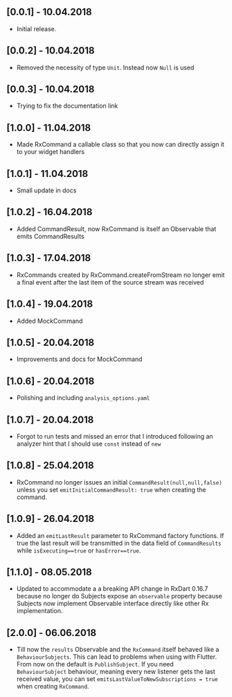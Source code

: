 ## [0.0.1] - 10.04.2018

* Initial release.

## [0.0.2] - 10.04.2018

* Removed the necessity of type `Unit`. Instead now `Null` is used

## [0.0.3] - 10.04.2018

* Trying to fix the documentation link

## [1.0.0] - 11.04.2018

* Made RxCommand a callable class so that you now can directly assign it to your widget handlers

## [1.0.1] - 11.04.2018

* Small update in docs

## [1.0.2] - 16.04.2018

* Added CommandResult, now RxCommand is itself an Observable that emits CommandResults

## [1.0.3] - 17.04.2018

* RxCommands created by RxCommand.createFromStream no longer emit a final event after the last item of the source stream was received

## [1.0.4] - 19.04.2018

* Added MockCommand 

## [1.0.5] - 20.04.2018

* Improvements and docs for MockCommand 

## [1.0.6] - 20.04.2018

* Polishing and including `analysis_options.yaml` 

## [1.0.7] - 20.04.2018

* Forgot to run tests and missed an error that I introduced following an analyzer hint that I should use `const` instead of `new` 

## [1.0.8] - 25.04.2018

* RxCommand no longer issues an initial `CommandResult(null,null,false)` unless you set `emitInitialCommandResult: true` when creating the command.

## [1.0.9] - 26.04.2018

* Added an `emitLastResult` parameter to RxCommand factory functions. If true the last result will be transmitted in the data field of `CommandResults` while `isExecuting==true` or `hasError==true`.

## [1.1.0] - 08.05.2018

* Updated to accommodate a a breaking API change in RxDart 0.16.7 because no longer do Subjects expose an `observable` property because Subjects now implement Observable interface directly like other Rx implementation.

## [2.0.0] - 06.06.2018

* Till now the `results` Observable and the `RxCommand` itself behaved like a `BehaviourSubjects`. This can lead to problems when using with Flutter.
From now on the default is `PublishSubject`. If you need `BehaviourSubject` behaviour, meaning every new listener gets the last received value, you can set `emitsLastValueToNewSubscriptions = true` when creating `RxCommand`.
